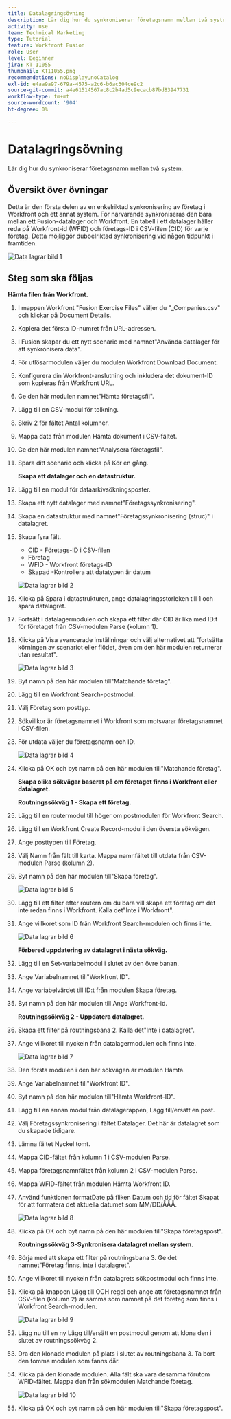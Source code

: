 ```yaml
---
title: Datalagringsövning
description: Lär dig hur du synkroniserar företagsnamn mellan två system. (Ska innehålla mellan 60 och 160 tecken, men är 59 tecken)
activity: use
team: Technical Marketing
type: Tutorial
feature: Workfront Fusion
role: User
level: Beginner
jira: KT-11055
thumbnail: KT11055.png
recommendations: noDisplay,noCatalog
exl-id: e4aa9a97-679a-4575-a2c6-b6ac304ce9c2
source-git-commit: a4e61514567ac8c2b4ad5c9ecacb87bd83947731
workflow-type: tm+mt
source-wordcount: '904'
ht-degree: 0%

---
```


# Datalagringsövning

Lär dig hur du synkroniserar företagsnamn mellan två system.

## Översikt över övningar

Detta är den första delen av en enkelriktad synkronisering av företag i Workfront och ett annat system. För närvarande synkroniseras den bara mellan ett Fusion-datalager och Workfront. En tabell i ett datalager håller reda på Workfront-id (WFID) och företags-ID i CSV-filen (CID) för varje företag. Detta möjliggör dubbelriktad synkronisering vid någon tidpunkt i framtiden.

![Data lagrar bild 1](../12-exercises/assets/data-stores-walkthrough-1.png)

## Steg som ska följas

**Hämta filen från Workfront.**

1. I mappen Workfront &quot;Fusion Exercise Files&quot; väljer du &quot;_Companies.csv&quot; och klickar på Document Details.
1. Kopiera det första ID-numret från URL-adressen.
1. I Fusion skapar du ett nytt scenario med namnet&quot;Använda datalager för att synkronisera data&quot;.
1. För utlösarmodulen väljer du modulen Workfront Download Document.
1. Konfigurera din Workfront-anslutning och inkludera det dokument-ID som kopieras från Workfront URL.
1. Ge den här modulen namnet&quot;Hämta företagsfil&quot;.
1. Lägg till en CSV-modul för tolkning.
1. Skriv 2 för fältet Antal kolumner.
1. Mappa data från modulen Hämta dokument i CSV-fältet.
1. Ge den här modulen namnet&quot;Analysera företagsfil&quot;.
1. Spara ditt scenario och klicka på Kör en gång.

   **Skapa ett datalager och en datastruktur.**

1. Lägg till en modul för dataarkivsökningsposter.
1. Skapa ett nytt datalager med namnet&quot;Företagssynkronisering&quot;.
1. Skapa en datastruktur med namnet&quot;Företagssynkronisering (struc)&quot; i datalagret.
1. Skapa fyra fält.

   + CID - Företags-ID i CSV-filen
   + Företag
   + WFID - Workfront företags-ID
   + Skapad -Kontrollera att datatypen är datum

   ![Data lagrar bild 2](../12-exercises/assets/data-stores-walkthrough-2.png)

1. Klicka på Spara i datastrukturen, ange datalagringsstorleken till 1 och spara datalagret.
1. Fortsätt i datalagermodulen och skapa ett filter där CID är lika med ID:t för företaget från CSV-modulen Parse (kolumn 1).
1. Klicka på Visa avancerade inställningar och välj alternativet att &quot;fortsätta körningen av scenariot eller flödet, även om den här modulen returnerar utan resultat&quot;.

   ![Data lagrar bild 3](../12-exercises/assets/data-stores-walkthrough-3.png)

1. Byt namn på den här modulen till&quot;Matchande företag&quot;.
1. Lägg till en Workfront Search-postmodul.
1. Välj Företag som posttyp.
1. Sökvillkor är företagsnamnet i Workfront som motsvarar företagsnamnet i CSV-filen.
1. För utdata väljer du företagsnamn och ID.

   ![Data lagrar bild 4](../12-exercises/assets/data-stores-walkthrough-4.png)

1. Klicka på OK och byt namn på den här modulen till&quot;Matchande företag&quot;.

   **Skapa olika sökvägar baserat på om företaget finns i Workfront eller datalagret.**

   **Routningssökväg 1 - Skapa ett företag.**

1. Lägg till en routermodul till höger om postmodulen för Workfront Search.
1. Lägg till en Workfront Create Record-modul i den översta sökvägen.
1. Ange posttypen till Företag.
1. Välj Namn från fält till karta. Mappa namnfältet till utdata från CSV-modulen Parse (kolumn 2).
1. Byt namn på den här modulen till&quot;Skapa företag&quot;.

   ![Data lagrar bild 5](../12-exercises/assets/data-stores-walkthrough-5.png)

1. Lägg till ett filter efter routern om du bara vill skapa ett företag om det inte redan finns i Workfront. Kalla det&quot;Inte i Workfront&quot;.
1. Ange villkoret som ID från Workfront Search-modulen och finns inte.

   ![Data lagrar bild 6](../12-exercises/assets/data-stores-walkthrough-6.png)

   **Förbered uppdatering av datalagret i nästa sökväg.**

1. Lägg till en Set-variabelmodul i slutet av den övre banan.
1. Ange Variabelnamnet till&quot;Workfront ID&quot;.
1. Ange variabelvärdet till ID:t från modulen Skapa företag.
1. Byt namn på den här modulen till Ange Workfront-id.

   **Routningssökväg 2 - Uppdatera datalagret.**

1. Skapa ett filter på routningsbana 2. Kalla det&quot;Inte i datalagret&quot;.

1. Ange villkoret till nyckeln från datalagermodulen och finns inte.

   ![Data lagrar bild 7](../12-exercises/assets/data-stores-walkthrough-7.png)

1. Den första modulen i den här sökvägen är modulen Hämta.
1. Ange Variabelnamnet till&quot;Workfront ID&quot;.
1. Byt namn på den här modulen till&quot;Hämta Workfront-ID&quot;.
1. Lägg till en annan modul från datalagerappen, Lägg till/ersätt en post.
1. Välj Företagssynkronisering i fältet Datalager. Det här är datalagret som du skapade tidigare.
1. Lämna fältet Nyckel tomt.
1. Mappa CID-fältet från kolumn 1 i CSV-modulen Parse.
1. Mappa företagsnamnfältet från kolumn 2 i CSV-modulen Parse.
1. Mappa WFID-fältet från modulen Hämta Workfront ID.
1. Använd funktionen formatDate på fliken Datum och tid för fältet Skapat för att formatera det aktuella datumet som MM/DD/ÅÅÅ.

   ![Data lagrar bild 8](../12-exercises/assets/data-stores-walkthrough-8.png)

1. Klicka på OK och byt namn på den här modulen till&quot;Skapa företagspost&quot;.

   **Routningssökväg 3-Synkronisera datalagret mellan system.**

1. Börja med att skapa ett filter på routningsbana 3. Ge det namnet&quot;Företag finns, inte i datalagret&quot;.
1. Ange villkoret till nyckeln från datalagrets sökpostmodul och finns inte.
1. Klicka på knappen Lägg till OCH regel och ange att företagsnamnet från CSV-filen (kolumn 2) är samma som namnet på det företag som finns i Workfront Search-modulen.

   ![Data lagrar bild 9](../12-exercises/assets/data-stores-walkthrough-9.png)

1. Lägg nu till en ny Lägg till/ersätt en postmodul genom att klona den i slutet av routningssökväg 2.
1. Dra den klonade modulen på plats i slutet av routningsbana 3. Ta bort den tomma modulen som fanns där.
1. Klicka på den klonade modulen. Alla fält ska vara desamma förutom WFID-fältet. Mappa den från sökmodulen Matchande företag.

   ![Data lagrar bild 10](../12-exercises/assets/data-stores-walkthrough-10.png)

1. Klicka på OK och byt namn på den här modulen till&quot;Skapa företagspost&quot;.
